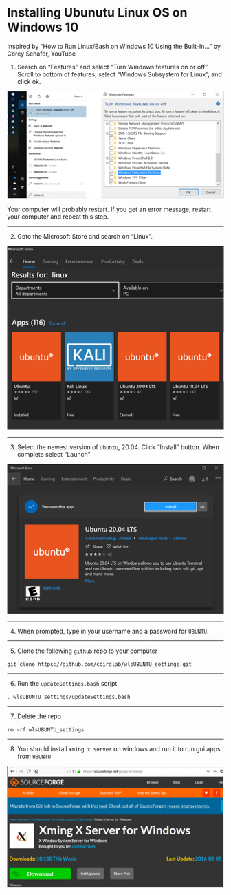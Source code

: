 # Installing Ubunutu Linux OS on Windows 10

Inspired by “How to Run Linux/Bash on Windows 10 Using the Built-In…” by Corey Schafer, YouTube

1. Search on “Features” and select “Turn Windows features on or off”. Scroll to bottom of features, select “Windows Subsystem for Linux”, and click ok.

![](images/features.png)

Your computer will probably restart. If you get an error message, restart your computer and repeat this step.

___

2. Goto the Microsoft Store and search on “Linux”. 

![](images/ms_store.png)

___

3. Select the newest version of `Ubuntu`,  20.04. Click “Install” button. When complete select “Launch”

![](images/ubuntu_launch.png)

___

4. When prompted, type in your username and a password for `UBUNTU`.

___

5. Clone the following `github` repo to your computer

```
git clone https://github.com/cbirdlab/wlsUBUNTU_settings.git
```

___

6. Run the `updateSettings.bash` script

```
. wlsUBUNTU_settings/updateSettings.bash
```

___

7. Delete the repo

```
rm -rf wlsUBUNTU_settings
```

___

8. You should install `xming x server` on windows and run it to run gui apps from `UBUNTU`

![](images/xming.png)
